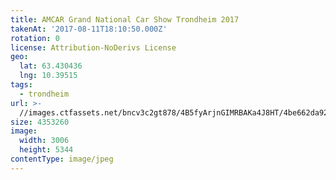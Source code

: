 ```yaml
---
title: AMCAR Grand National Car Show Trondheim 2017
takenAt: '2017-08-11T18:10:50.000Z'
rotation: 0
license: Attribution-NoDerivs License
geo:
  lat: 63.430436
  lng: 10.39515
tags:
  - trondheim
url: >-
  //images.ctfassets.net/bncv3c2gt878/4B5fyArjnGIMRBAKa4J8HT/4be662da92562131b732e68aadfe4228/amcar-grand-national-car-show-trondheim-2017_36339853092_o
size: 4353260
image:
  width: 3006
  height: 5344
contentType: image/jpeg
---
```


